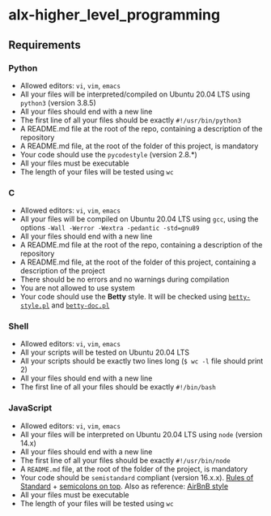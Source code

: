 # alx-higher_level_programming

## Requirements

### Python

-  Allowed editors: `vi`, `vim`, `emacs`
-  All your files will be interpreted/compiled on Ubuntu 20.04 LTS using `python3` (version 3.8.5)
-  All your files should end with a new line
-  The first line of all your files should be exactly `#!/usr/bin/python3`
-  A README.md file at the root of the repo, containing a description of the repository
-  A README.md file, at the root of the folder of this project, is mandatory
-  Your code should use the `pycodestyle` (version 2.8.*)
-  All your files must be executable
-  The length of your files will be tested using `wc`


### C

- Allowed editors: `vi`, `vim`, `emacs`
- All your files will be compiled on Ubuntu 20.04 LTS using `gcc`, using the options `-Wall -Werror -Wextra -pedantic -std=gnu89`
- All your files should end with a new line
- A README.md file at the root of the repo, containing a description of the repository
- A README.md file, at the root of the folder of this project, containing a description of the project
- There should be no errors and no warnings during compilation
- You are not allowed to use system
- Your code should use the **Betty** style. It will be checked using [`betty-style.pl`](https://github.com/alx-tools/Betty/blob/master/betty-style.pl) and [`betty-doc.pl`](https://github.com/alx-tools/Betty/blob/master/betty-doc.pl)


### Shell

- Allowed editors: `vi`, `vim`, `emacs`
- All your scripts will be tested on Ubuntu 20.04 LTS
- All your scripts should be exactly two lines long (`$ wc -l` file should print 2)
- All your files should end with a new line
- The first line of all your files should be exactly `#!/bin/bash`


### JavaScript

- Allowed editors: `vi`, `vim`, `emacs`
- All your files will be interpreted on Ubuntu 20.04 LTS using `node` (version 14.x)
- All your files should end with a new line
- The first line of all your files should be exactly `#!/usr/bin/node`
- A `README.md` file, at the root of the folder of the project, is mandatory
- Your code should be `semistandard` compliant (version 16.x.x). [Rules of Standard](https://standardjs.com/rules.html) + [semicolons on top](https://github.com/standard/semistandard). Also as reference: [AirBnB style](https://github.com/airbnb/javascript)
- All your files must be executable
- The length of your files will be tested using `wc`
